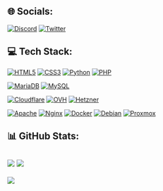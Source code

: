 ## 🌐 Socials:
[![Discord](https://img.shields.io/badge/Discord-%237289DA.svg?logo=discord&logoColor=white)](https://discords.com/bio/p/lorelix) 
[![Twitter](https://img.shields.io/badge/Twitter-%231DA1F2.svg?logo=Twitter&logoColor=white)](https://twitter.com/lorelix_tv) 

## 💻 Tech Stack:
[![HTML5](https://img.shields.io/badge/html5-%23E34F26.svg?style=flat&logo=html5&logoColor=white)](https://developer.mozilla.org/en-US/docs/Web/HTML)
[![CSS3](https://img.shields.io/badge/css3-%231572B6.svg?style=flat&logo=css3&logoColor=white)](https://developer.mozilla.org/en-US/docs/Web/CSS)
[![Python](https://img.shields.io/badge/python-3670A0?style=flat&logo=python&logoColor=ffdd54)](https://www.python.org)
[![PHP](https://img.shields.io/badge/php-%23777BB4.svg?style=flat&logo=php&logoColor=white)](https://www.php.net/manual/en/intro-whatis.php)

[![MariaDB](https://img.shields.io/badge/MariaDB-003545?style=flat&logo=mariadb&logoColor=white)](https://mariadb.com)
[![MySQL](https://img.shields.io/badge/mysql-%2300f.svg?style=flat&logo=mysql&logoColor=white)](https://www.mysql.com)

[![Cloudflare](https://img.shields.io/badge/Cloudflare-F38020?style=flat&logo=Cloudflare&logoColor=white)](https://cloudflare.com)
[![OVH](https://img.shields.io/badge/OVH-123F6D.svg?style=flat&logo=OVH&logoColor=white)](https://www.ovhcloud.com/en/)
[![Hetzner](https://img.shields.io/badge/Hetzner-D50C2D.svg?style=flat&logo=Hetzner&logoColor=white)](https://www.hetzner.com/dedicated-rootserver)

[![Apache](https://img.shields.io/badge/apache-%23D42029.svg?style=flat&logo=apache&logoColor=white)](https://fr.wikipedia.org/wiki/Apache_HTTP_Server)
[![Nginx](https://img.shields.io/badge/nginx-%23009639.svg?style=flat&logo=nginx&logoColor=white)](https://www.nginx.com)
[![Docker](https://img.shields.io/badge/docker-%230db7ed.svg?style=flat&logo=docker&logoColor=white)](https://www.docker.com)
[![Debian](https://img.shields.io/badge/Debian-A81D33.svg?style=flat&logo=Debian&logoColor=white)](https://www.debian.org/index.en.html)
[![Proxmox](https://img.shields.io/badge/Proxmox-E57000.svg?style=flat&logo=Proxmox&logoColor=white)](https://www.proxmox.com/en/)
## 📊 GitHub Stats:
[![](https://github-readme-stats.vercel.app/api?username=Lorelix&theme=light&hide_border=false&include_all_commits=true&count_private=true)](README.md)
[![](https://github-readme-streak-stats.herokuapp.com/?user=Lorelix&theme=light&hide_border=false)](README.md)
---
[![](https://visitcount.itsvg.in/api?id=Lorelix&label=Profile%20Views&icon=2&pretty=false)](https://lorelix.fr)
